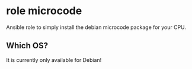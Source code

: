  role microcode
=================
Ansible role to simply install the debian microcode package for your CPU.

 Which OS?
-----------

It is currently only available for Debian!
